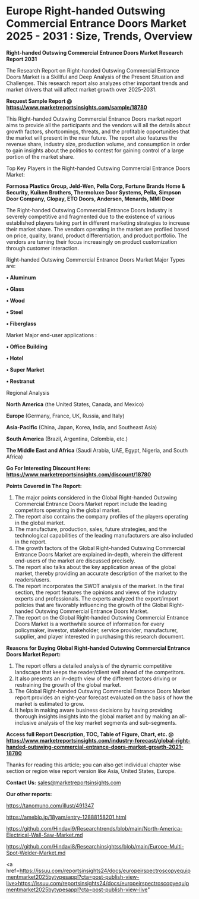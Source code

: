 # Europe Right-handed Outswing Commercial Entrance Doors Market 2025 - 2031 : Size, Trends, Overview

<strong>Right-handed Outswing Commercial Entrance Doors Market Research Report 2031</strong>

The Research Report on Right-handed Outswing Commercial Entrance Doors Market is a Skillful and Deep Analysis of the Present Situation and Challenges. This research report also analyzes other important trends and market drivers that will affect market growth over 2025-2031.

<strong>Request Sample Report @ <a href=https://www.marketreportsinsights.com/sample/18780>https://www.marketreportsinsights.com/sample/18780</a></strong>

This Right-handed Outswing Commercial Entrance Doors market report aims to provide all the participants and the vendors will all the details about growth factors, shortcomings, threats, and the profitable opportunities that the market will present in the near future. The report also features the revenue share, industry size, production volume, and consumption in order to gain insights about the politics to contest for gaining control of a large portion of the market share.

Top Key Players in the Right-handed Outswing Commercial Entrance Doors Market:

<strong>Formosa Plastics Group, Jeld-Wen, Pella Corp, Fortune Brands Home & Security, Kuiken Brothers, Thermoluxe Door Systems, Pella, Simpson Door Company, Clopay, ETO Doors, Andersen, Menards, MMI Door</strong>

The Right-handed Outswing Commercial Entrance Doors Industry is severely competitive and fragmented due to the existence of various established players taking part in different marketing strategies to increase their market share. The vendors operating in the market are profiled based on price, quality, brand, product differentiation, and product portfolio. The vendors are turning their focus increasingly on product customization through customer interaction.

Right-handed Outswing Commercial Entrance Doors Market Major Types are:

<strong>• Aluminum

• Glass

• Wood

• Steel

• Fiberglass</strong>

Market Major end-user applications :

<strong>• Office Building

• Hotel

• Super Market

• Restranut</strong>

Regional Analysis

</u><strong><b>North America</b></strong> (the United States, Canada, and Mexico)

<strong><b>Europe </b></strong>(Germany, France, UK, Russia, and Italy)

<strong><b>Asia-Pacific</b></strong> (China, Japan, Korea, India, and Southeast Asia)

<strong><b>South America</b></strong> (Brazil, Argentina, Colombia, etc.)

<strong><b>The Middle East and Africa</b></strong> (Saudi Arabia, UAE, Egypt, Nigeria, and South Africa)

<strong>Go For Interesting Discount Here: <a href=https://www.marketreportsinsights.com/discount/18780>https://www.marketreportsinsights.com/discount/18780</a></strong>

<strong>Points Covered in The Report:</strong>
<ol>
  <li>The major points considered in the Global Right-handed Outswing Commercial Entrance Doors Market report include the leading competitors operating in the global market.</li>
  <li>The report also contains the company profiles of the players operating in the global market.</li>
  <li>The manufacture, production, sales, future strategies, and the technological capabilities of the leading manufacturers are also included in the report.</li>
  <li>The growth factors of the Global Right-handed Outswing Commercial Entrance Doors Market are explained in-depth, wherein the different end-users of the market are discussed precisely.</li>
  <li>The report also talks about the key application areas of the global market, thereby providing an accurate description of the market to the readers/users.</li>
  <li>The report incorporates the SWOT analysis of the market. In the final section, the report features the opinions and views of the industry experts and professionals. The experts analyzed the export/import policies that are favorably influencing the growth of the Global Right-handed Outswing Commercial Entrance Doors Market.</li>
  <li>The report on the Global Right-handed Outswing Commercial Entrance Doors Market is a worthwhile source of information for every policymaker, investor, stakeholder, service provider, manufacturer, supplier, and player interested in purchasing this research document.</li>
</ol>
<strong>Reasons for Buying Global Right-handed Outswing Commercial Entrance Doors Market Report:</strong>

<ol>
  <li>The report offers a detailed analysis of the dynamic competitive landscape that keeps the reader/client well ahead of the competitors.</li>
  <li>It also presents an in-depth view of the different factors driving or restraining the growth of the global market.</li>
  <li>The Global Right-handed Outswing Commercial Entrance Doors Market report provides an eight-year forecast evaluated on the basis of how the market is estimated to grow.</li>
  <li>It helps in making aware business decisions by having providing thorough insights insights into the global market and by making an all-inclusive analysis of the key market segments and sub-segments.</li>
</ol>
<strong>Access full Report Description, TOC, Table of Figure, Chart, etc. @ <a href=https://www.marketreportsinsights.com/industry-forecast/global-right-handed-outswing-commercial-entrance-doors-market-growth-2021-18780>https://www.marketreportsinsights.com/industry-forecast/global-right-handed-outswing-commercial-entrance-doors-market-growth-2021-18780</a></strong>


Thanks for reading this article; you can also get individual chapter wise section or region wise report version like Asia, United States, Europe.

<strong>Contact Us:</strong>
sales@marketreportsinsights.com

<strong>Our other reports:</strong>

<a href=https://tanomuno.com/illust/491347>https://tanomuno.com/illust/491347</a>

<a href=https://ameblo.jp/18yam/entry-12888158201.html>https://ameblo.jp/18yam/entry-12888158201.html</a>

<a href=https://github.com/Hindavi9/Researchtrends/blob/main/North-America-Electrical-Wall-Saw-Market.md>https://github.com/Hindavi9/Researchtrends/blob/main/North-America-Electrical-Wall-Saw-Market.md</a>

<a href=https://github.com/Hindavi8/Researchinsightss/blob/main/Europe-Multi-Spot-Welder-Market.md>https://github.com/Hindavi8/Researchinsightss/blob/main/Europe-Multi-Spot-Welder-Market.md</a>

<a href=https://issuu.com/reportsinsights24/docs/europeirspectroscopyequipmentmarket2025bytypesappl?cta=post-publish-view-live>https://issuu.com/reportsinsights24/docs/europeirspectroscopyequipmentmarket2025bytypesappl?cta=post-publish-view-live</a>"
